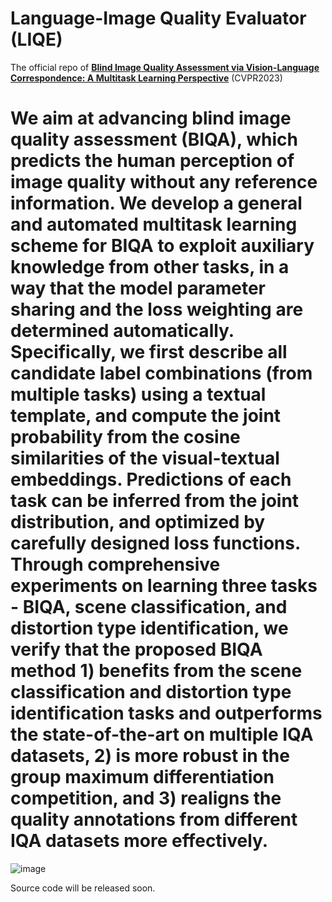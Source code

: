 # Language-Image Quality Evaluator (LIQE)

The official repo of [**Blind Image Quality Assessment via Vision-Language Correspondence: A Multitask Learning Perspective**](https://arxiv.org/pdf/2303.14968.pdf) (CVPR2023)

# We aim at advancing blind image quality assessment (BIQA), which predicts the human perception of image quality without any reference information. We develop a general and automated multitask learning scheme for BIQA to exploit  auxiliary knowledge from other tasks, in a way that the model parameter sharing and the loss weighting are determined automatically. Specifically, we first describe all candidate label combinations (from multiple tasks) using a textual template, and compute the joint probability from the cosine similarities of the visual-textual embeddings. Predictions of each task can be inferred from the joint distribution, and optimized by carefully designed loss functions. Through comprehensive experiments on learning three tasks - BIQA, scene classification, and distortion type identification, we verify that the proposed BIQA method 1) benefits from the  scene classification and distortion type identification tasks and outperforms the state-of-the-art on multiple IQA datasets, 2) is  more robust in the group maximum differentiation competition, and 3) realigns the quality annotations from different IQA datasets more effectively.

![image](https://github.com/zwx8981/LIQE/blob/main/clip_biqa.png)

Source code will be released soon.
